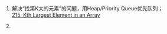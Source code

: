 1. 解决“找第K大的元素”的问题，用Heap/Priority Queue优先队列；<br>
[215. Kth Largest Element in an Array](https://leetcode.com/problems/kth-largest-element-in-an-array/)

2. 
